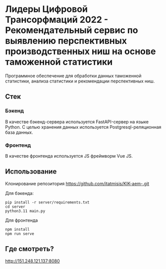 # Лидеры Цифровой Трансорфмаций 2022 - Рекомендательный сервис по выявлению перспективных производственных ниш на основе таможенной статистики

Программное обеспечение для обработки данных таможенной статистики, анализа статистики и рекомендации перспективных ниш.

## Стек

### Бэкенд

В качестве бэкенд-сервера используется FastAPI-сервер на языке Python. С целью хранения данных используется Postgresql-реляционная база данных.

### Фронтенд

В качестве фронтенда используется JS фреймворм Vue JS.

## Использование

Клонирование репозитория
https://github.com/itatmisis/KIK-aem-.git

Для бэкенда:
```
pip install -r server/requirements.txt 
cd server 
python3.11 main.py

```

Для фронтенда
```
npm install
npm run serve

```

## Где смотреть? 
http://151.248.121.137:8080



